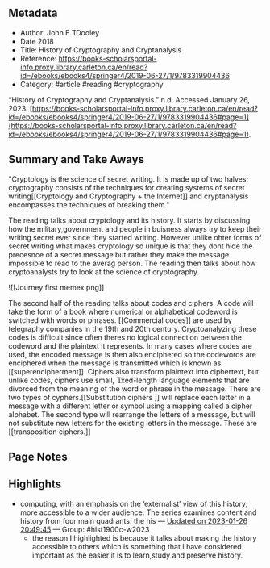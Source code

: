 


## Metadata
- Author: John F.Dooley
- Date 2018
- Title: History of Cryptography and Cryptanalysis
- Reference: https://books-scholarsportal-info.proxy.library.carleton.ca/en/read?id=/ebooks/ebooks4/springer4/2019-06-27/1/9783319904436
- Category: #article #reading #cryptography

“History of Cryptography and Cryptanalysis.” n.d. Accessed January 26, 2023. [https://books-scholarsportal-info.proxy.library.carleton.ca/en/read?id=/ebooks/ebooks4/springer4/2019-06-27/1/9783319904436#page=1](https://books-scholarsportal-info.proxy.library.carleton.ca/en/read?id=/ebooks/ebooks4/springer4/2019-06-27/1/9783319904436#page=1).



## Summary and Take Aways
"Cryptology is the science of secret writing. It is made up of two halves; cryptography consists of the techniques for creating systems of secret writing[[Cryptology and Cryptography + the Internet]] and cryptanalysis encompasses the techniques of breaking them."

The reading talks about cryptology and its history. It starts by discussing how the military,government and people in buisness always try to keep their writing secret ever since they started writing. However unlike ohter forms of secret writing what makes cryptology so unique is that they dont hide the precesnce of a secret message but rather they make the message impossible to read to the averag person. The reading then talks about how cryptoanalysts try to look at the science of cryptography.


![[Journey first memex.png]]

The second half of the reading talks about codes and ciphers. A code will take the form of a book where numerical or alphabetical codeword is switched with words or phrases. [[Commercial codes]] are used by telegraphy companies in the 19th and 20th century. Cryptoanalyzing these codes is difficult since often theres no logical connection between the codeword and the plaintext it represents.  In many cases where codes are used, the encoded message is then also enciphered so the codewords are enciphered when the message is transmitted which is known as [[superencipherment]]. Ciphers also transform plaintext into ciphertext, but unlike codes, ciphers use small, xed-length language elements that are divorced from the meaning of the word or phrase in the message. There are two types of cyphers.[[Substitution ciphers ]] will replace each letter in a message with a different letter or symbol using a mapping called a cipher alphabet. The second type will rearrange the letters of a message, but will not substitute new letters for the existing letters in the message. These are [[transposition ciphers.]]





## Page Notes
## Highlights
-  computing, with an emphasis on the ‘externalist’ view of this history, more accessible to a wider audience. The series examines content and history from four main quadrants: the his — [Updated on 2023-01-26 20:49:45](https://hyp.is/4Cm2jJ3kEe2-q0MwkWZQ6w/books-scholarsportal-info.proxy.library.carleton.ca/en/read?id=/ebooks/ebooks4/springer4/2019-06-27/1/9783319904436) — Group: #hist1900c-w2023
	- the reason I highlighted is because it talks about making the history accessible to others which is something that I have considered important as the easier it is to learn,study and preserve history.













